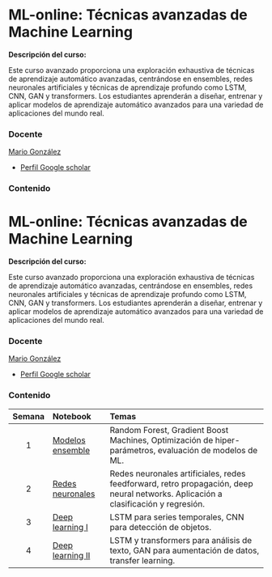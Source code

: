 # ML-online: Técnicas avanzadas de Machine Learning


**Descripción del curso:**

Este curso avanzado proporciona una exploración exhaustiva de técnicas de aprendizaje automático avanzadas, centrándose en ensembles, redes neuronales artificiales y técnicas de aprendizaje profundo como LSTM, CNN, GAN y transformers. Los estudiantes aprenderán a diseñar, entrenar y aplicar modelos de aprendizaje automático avanzados para una variedad de aplicaciones del mundo real.

### Docente

[Mario González](http://investigacion.udla.edu.ec/udla_teams/mario-gonzalez/)

- [Perfil Google scholar](https://scholar.google.co.uk/citations?user=cmuZCwsAAAAJ&hl=en)

### Contenido

# ML-online: Técnicas avanzadas de Machine Learning


**Descripción del curso:**

Este curso avanzado proporciona una exploración exhaustiva de técnicas de aprendizaje automático avanzadas, centrándose en ensembles, redes neuronales artificiales y técnicas de aprendizaje profundo como LSTM, CNN, GAN y transformers. Los estudiantes aprenderán a diseñar, entrenar y aplicar modelos de aprendizaje automático avanzados para una variedad de aplicaciones del mundo real.

### Docente

[Mario González](http://investigacion.udla.edu.ec/udla_teams/mario-gonzalez/)

- [Perfil Google scholar](https://scholar.google.co.uk/citations?user=cmuZCwsAAAAJ&hl=en)

### Contenido

| Semana | Notebook             | Temas| 
| :---:  | :---------------------------------------------   | :---------------------------------------------   |
| 1      | [Modelos ensemble](https://nbviewer.org/github/marsgr6/ml-online/blob/main/ensemble_models.ipynb) | Random Forest, Gradient Boost Machines, Optimización de hiper-parámetros, evaluación de modelos de ML. |
| 2      | [Redes neuronales](https://nbviewer.org/github/marsgr6/ml-online/blob/main/ann_dnn.ipynb) | Redes neuronales artificiales, redes feedforward, retro propagación, deep neural networks. Aplicación a clasificación y regresión. | 
| 3      | [Deep learning I](https://nbviewer.org/github/marsgr6/ml-online/blob/main/cnn_yolo.ipynb) | LSTM para series temporales, CNN para detección de objetos. |
| 4      | [Deep learning II](https://nbviewer.org/github/marsgr6/ml-online/blob/main/lstm_transformers_gan.ipynb) | LSTM y transformers para análisis de texto, GAN para aumentación de datos, transfer learning. |
